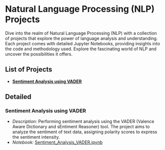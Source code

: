 # Natural Language Processing (NLP) Projects

Dive into the realm of Natural Language Processing (NLP) with a collection of projects that explore the power of language analysis and understanding. Each project comes with detailed Jupyter Notebooks, providing insights into the code and methodology used. Explore the fascinating world of NLP and uncover the possibilities it offers.

## List of Projects

- **[Sentiment Analysis using VADER](#sentiment-analysis-using-vader)**

## Detailed

### Sentiment Analysis using VADER
   - *Description:* Performing sentiment analysis using the VADER (Valence Aware Dictionary and sEntiment Reasoner) tool. The project aims to analyze the sentiment of text data, assigning polarity scores to express the sentiment intensity.
   - *Notebook:* [Sentiment_Analysis_VADER.ipynb](link_to_notebook_sentiment_analysis_vader)

